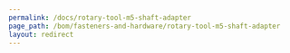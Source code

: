 ```yaml
---
permalink: /docs/rotary-tool-m5-shaft-adapter
page_path: /bom/fasteners-and-hardware/rotary-tool-m5-shaft-adapter
layout: redirect
---
```


